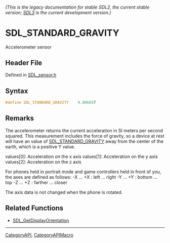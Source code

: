 ###### (This is the legacy documentation for stable SDL2, the current stable version; [SDL3](https://wiki.libsdl.org/SDL3/) is the current development version.)
# SDL_STANDARD_GRAVITY

Accelerometer sensor

## Header File

Defined in [SDL_sensor.h](https://github.com/libsdl-org/SDL/blob/SDL2/include/SDL_sensor.h)

## Syntax

```c
#define SDL_STANDARD_GRAVITY    9.80665f
```

## Remarks

The accelerometer returns the current acceleration in SI meters per second
squared. This measurement includes the force of gravity, so a device at
rest will have an value of [SDL_STANDARD_GRAVITY](SDL_STANDARD_GRAVITY)
away from the center of the earth, which is a positive Y value.

values[0]: Acceleration on the x axis values[1]: Acceleration on the y axis
values[2]: Acceleration on the z axis

For phones held in portrait mode and game controllers held in front of you,
the axes are defined as follows: -X ... +X : left ... right -Y ... +Y :
bottom ... top -Z ... +Z : farther ... closer

The axis data is not changed when the phone is rotated.

## Related Functions

* [SDL_GetDisplayOrientation](SDL_GetDisplayOrientation)

----
[CategoryAPI](CategoryAPI), [CategoryAPIMacro](CategoryAPIMacro)

